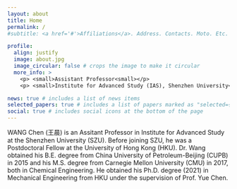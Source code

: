 ```yaml
---
layout: about
title: Home
permalink: /
#subtitle: <a href='#'>Affiliations</a>. Address. Contacts. Moto. Etc.

profile:
  align: justify 
  image: about.jpg
  image_circular: false # crops the image to make it circular
  more_info: >
    <p> <small>Assistant Professor<small></p>
    <p> <small>Institute for Advanced Study (IAS), Shenzhen University<small></p>

news: true # includes a list of news items
selected_papers: true # includes a list of papers marked as "selected={true}"
social: true # includes social icons at the bottom of the page
---
```



WANG Chen (王晨) is an Assitant Professor in Institute for Advanced Study at the Shenzhen University (SZU). Before joining SZU, he was a Postdoctoral Fellow at the University of Hong Kong (HKU). Dr. Wang obtained his B.E. degree from China University of Petroleum-Beijing (CUPB) in 2015 and his M.S. degree from Carnegie Mellon University (CMU) in 2017, both in Chemical Engineering. He obtained his Ph.D. degree (2021) in Mechanical Engineering from HKU under the supervision of Prof. Yue Chen. 


&nbsp;
&nbsp;



